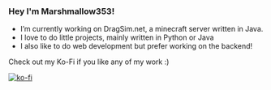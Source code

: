 ### Hey I'm Marshmallow353!

- I’m currently working on DragSim.net, a minecraft server written in Java.
- I love to do little projects, mainly written in Python or Java
- I also like to do web development but prefer working on the backend!

Check out my Ko-Fi if you like any of my work :)

[![ko-fi](https://ko-fi.com/img/githubbutton_sm.svg)](https://ko-fi.com/H2H0LEYGV)
